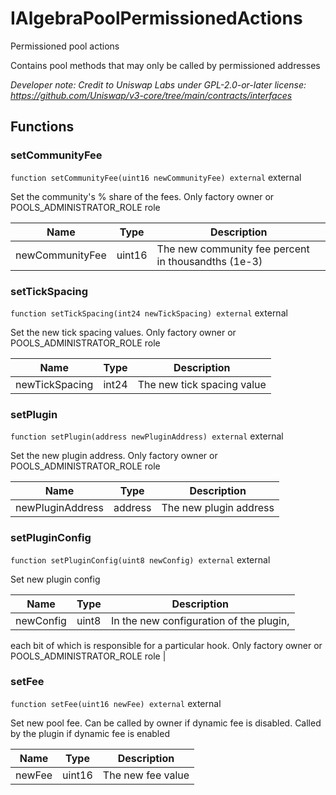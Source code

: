 

# IAlgebraPoolPermissionedActions


Permissioned pool actions

Contains pool methods that may only be called by permissioned addresses

*Developer note: Credit to Uniswap Labs under GPL-2.0-or-later license:
https://github.com/Uniswap/v3-core/tree/main/contracts/interfaces*


## Functions
### setCommunityFee


`function setCommunityFee(uint16 newCommunityFee) external`  external

Set the community&#x27;s % share of the fees. Only factory owner or POOLS_ADMINISTRATOR_ROLE role



| Name | Type | Description |
| ---- | ---- | ----------- |
| newCommunityFee | uint16 | The new community fee percent in thousandths (1e-3) |


### setTickSpacing


`function setTickSpacing(int24 newTickSpacing) external`  external

Set the new tick spacing values. Only factory owner or POOLS_ADMINISTRATOR_ROLE role



| Name | Type | Description |
| ---- | ---- | ----------- |
| newTickSpacing | int24 | The new tick spacing value |


### setPlugin


`function setPlugin(address newPluginAddress) external`  external

Set the new plugin address. Only factory owner or POOLS_ADMINISTRATOR_ROLE role



| Name | Type | Description |
| ---- | ---- | ----------- |
| newPluginAddress | address | The new plugin address |


### setPluginConfig


`function setPluginConfig(uint8 newConfig) external`  external

Set new plugin config



| Name | Type | Description |
| ---- | ---- | ----------- |
| newConfig | uint8 | In the new configuration of the plugin, each bit of which is responsible for a particular hook. Only factory owner or POOLS_ADMINISTRATOR_ROLE role |


### setFee


`function setFee(uint16 newFee) external`  external

Set new pool fee. Can be called by owner if dynamic fee is disabled.
Called by the plugin if dynamic fee is enabled



| Name | Type | Description |
| ---- | ---- | ----------- |
| newFee | uint16 | The new fee value |


